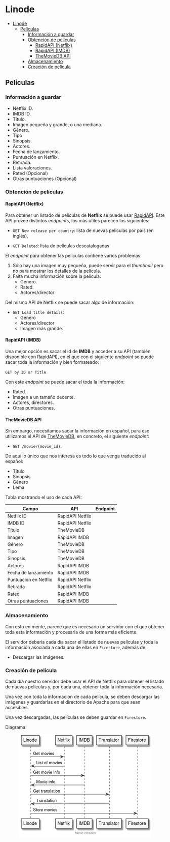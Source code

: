 # Linode

- [Linode](#linode)
  - [Películas](#pel%c3%adculas)
    - [Información a guardar](#informaci%c3%b3n-a-guardar)
    - [Obtención de películas](#obtenci%c3%b3n-de-pel%c3%adculas)
      - [RapidAPI (Netflix)](#rapidapi-netflix)
      - [RapidAPI (IMDB)](#rapidapi-imdb)
      - [TheMovieDB API](#themoviedb-api)
    - [Almacenamiento](#almacenamiento)
    - [Creación de película](#creaci%c3%b3n-de-pel%c3%adcula)

## Películas

### Información a guardar

- Netflix ID.
- IMDB ID.
- Título.
- Imagen pequeña y grande, o una mediana.
- Género.
- Tipo
- Sinopsis.
- Actores.
- Fecha de lanzamiento.
- Puntuación en Netflix.
- Retirada.
- Lista valoraciones.
- Rated (Opcional)
- Otras puntuaciones (Opcional)

### Obtención de películas

#### RapidAPI (Netflix)

Para obtener un listado de películas de __Netflix__ se puede usar [RapidAPI](https://rapidapi.com/unogs/api/unogs/endpoints). Este API provee distintos _endpoints_, los más útiles parecen los siguientes:

- `GET New release per country`: lista de nuevas peliculas por país (en inglés).

- `GET Deleted`: lista de películas descatalogadas.

El _endpoint_ para obtener las películas contiene varios problemas:

1. Sólo hay una imagen muy pequeña, puede servir para el _thumbnail_ pero no para mostrar los detalles de la película.
2. Falta mucha información sobre la película:
    - Género.
    - Rated.
    - Actores/director

Del mismo API de Netflix se puede sacar algo de información:

- `GET Load title details`:
  - Género
  - Actores/director
  - Imagen más grande.

#### RapidAPI (IMDB)

Una mejor opción es sacar el id de __IMDB__ y acceder a su API (también disponible con RapidAPI), en el que con el siguiente _endpoint_ se puede sacar toda la información y bien formateado:

`GET by ID or Title`

Con este _endpoint_ se puede sacar el toda la información:

- Rated.
- Imagen a un tamaño decente.
- Actores, directores.
- Otras puntuaciones.

#### TheMovieDB API

Sin embargo, necesitamos sacar la información en español, para eso utilizamos el API de [TheMovieDB](https://developers.themoviedb.org/3/movies/get-movie-details), en concreto, el siguiente _endpoint_:

- `GET /movie/{movie_id}`.

De aquí lo único que nos interesa es todo lo que venga traducido al español:

- Título
- Sinopsis
- Género
- Lema

Tabla mostrando el uso de cada API:

| Campo                 | API              | Endpoint |
|-----------------------|------------------|----------|
| Netflix ID            | RapidAPI Netflix |          |
| IMDB ID               | RapidAPI Netflix |          |
| Título                | TheMovieDB       |          |
| Imagen                | RapidAPI IMDB    |          |
| Género                | TheMovieDB       |          |
| Tipo                  | TheMovieDB       |          |
| Sinopsis              | TheMovieDB       |          |
| Actores               | RapidAPI IMDB    |          |
| Fecha de lanzamiento  | RapidAPI IMDB    |          |
| Puntuación en Netflix | RapidAPI Netflix |          |
| Retirada              | RapidAPI Netflix |          |
| Rated                 | RapidAPI IMDB    |          |
| Otras puntuaciones    | RapidAPI IMDB    |          |

### Almacenamiento

Con esto en mente, parece que es necesario un servidor con el que obtener toda esta información y procesarla de una forma más eficiente.

El servidor debería cada día sacar el listado de nuevas películas y toda la información asociada a cada una de ellas en `Firestore`, además de:

- Descargar las imágenes.
  
### Creación de película

Cada día nuestro servidor debe usar el API de Netflix para obtener el listado de nuevas películas y, por cada una, obtener toda la información necesaria.

Una vez con toda la información de cada película, se deben descargar las imágenes y guardarlas en el directorio de Apache para que sean accesibles.

Una vez descargadas, las películas se deben guardar en `Firestore`.

Diagrama:

<p align="center">
    <img src="Diagrams/out/movie_creation/movie_creation.png"/>
</p>
